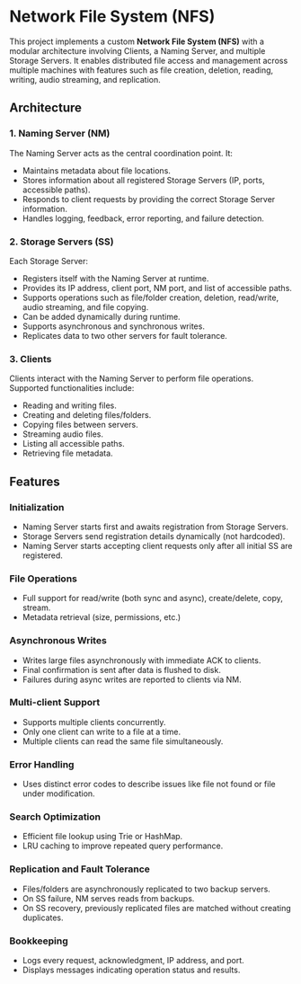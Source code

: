 # Network File System (NFS)

This project implements a custom **Network File System (NFS)** with a modular architecture involving Clients, a Naming Server, and multiple Storage Servers. It enables distributed file access and management across multiple machines with features such as file creation, deletion, reading, writing, audio streaming, and replication.

## Architecture

### 1. Naming Server (NM)
The Naming Server acts as the central coordination point. It:
- Maintains metadata about file locations.
- Stores information about all registered Storage Servers (IP, ports, accessible paths).
- Responds to client requests by providing the correct Storage Server information.
- Handles logging, feedback, error reporting, and failure detection.

### 2. Storage Servers (SS)
Each Storage Server:
- Registers itself with the Naming Server at runtime.
- Provides its IP address, client port, NM port, and list of accessible paths.
- Supports operations such as file/folder creation, deletion, read/write, audio streaming, and file copying.
- Can be added dynamically during runtime.
- Supports asynchronous and synchronous writes.
- Replicates data to two other servers for fault tolerance.

### 3. Clients
Clients interact with the Naming Server to perform file operations. Supported functionalities include:
- Reading and writing files.
- Creating and deleting files/folders.
- Copying files between servers.
- Streaming audio files.
- Listing all accessible paths.
- Retrieving file metadata.

## Features

### Initialization
- Naming Server starts first and awaits registration from Storage Servers.
- Storage Servers send registration details dynamically (not hardcoded).
- Naming Server starts accepting client requests only after all initial SS are registered.

### File Operations
- Full support for read/write (both sync and async), create/delete, copy, stream.
- Metadata retrieval (size, permissions, etc.)

### Asynchronous Writes
- Writes large files asynchronously with immediate ACK to clients.
- Final confirmation is sent after data is flushed to disk.
- Failures during async writes are reported to clients via NM.

### Multi-client Support
- Supports multiple clients concurrently.
- Only one client can write to a file at a time.
- Multiple clients can read the same file simultaneously.

### Error Handling
- Uses distinct error codes to describe issues like file not found or file under modification.

### Search Optimization
- Efficient file lookup using Trie or HashMap.
- LRU caching to improve repeated query performance.

### Replication and Fault Tolerance
- Files/folders are asynchronously replicated to two backup servers.
- On SS failure, NM serves reads from backups.
- On SS recovery, previously replicated files are matched without creating duplicates.

### Bookkeeping
- Logs every request, acknowledgment, IP address, and port.
- Displays messages indicating operation status and results.

